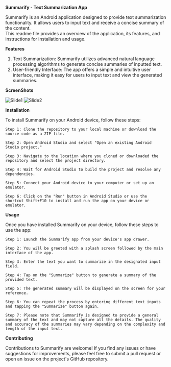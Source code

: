 **Summarify - Text Summarization App**

Summarify is an Android application designed to provide text summarization functionality. 
It allows users to input text and receive a concise summary of the content. \
This readme file provides an overview of the application, its features, and instructions for installation and usage.

**Features**

1) Text Summarization: Summarify utilizes advanced natural language processing algorithms to generate concise summaries of inputted text.
2) User-friendly Interface: The app offers a simple and intuitive user interface, making it easy for users to input text and view the generated summaries.

**ScreenShots**


![Slide1](https://github.com/Shashankappu/Summarify/assets/50190738/2ea1c3fb-888f-4a13-8791-48de0275f995)
![Slide2](https://github.com/Shashankappu/Summarify/assets/50190738/77952726-010d-4cfd-8a27-85fe2cd58ea0)


**Installation**

To install Summarify on your Android device, follow these steps:

    Step 1: Clone the repository to your local machine or download the source code as a ZIP file.

    Step 2: Open Android Studio and select "Open an existing Android Studio project."

    Step 3: Navigate to the location where you cloned or downloaded the repository and select the project directory.
  
    Step 4: Wait for Android Studio to build the project and resolve any dependencies.
  
    Step 5: Connect your Android device to your computer or set up an emulator.
  
    Step 6: Click on the "Run" button in Android Studio or use the shortcut Shift+F10 to install and run the app on your device or emulator.

**Usage**

Once you have installed Summarify on your device, follow these steps to use the app:

    Step 1: Launch the Summarify app from your device's app drawer.
  
    Step 2: You will be greeted with a splash screen followed by the main interface of the app.
  
    Step 3: Enter the text you want to summarize in the designated input field.
  
    Step 4: Tap on the "Summarize" button to generate a summary of the provided text.
  
    Step 5: The generated summary will be displayed on the screen for your reference.
  
    Step 6: You can repeat the process by entering different text inputs and tapping the "Summarize" button again.
  
    Step 7: Please note that Summarify is designed to provide a general summary of the text and may not capture all the details. The quality and accuracy of the summaries may vary depending on the complexity and length of the input text.


**Contributing**

Contributions to Summarify are welcome! If you find any issues or have suggestions for improvements, please feel free to submit a pull request or open an issue on the project's GitHub repository.
